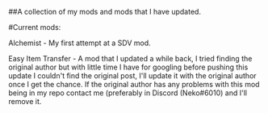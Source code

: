 ##A collection of my mods and mods that I have updated.

#Current mods:

Alchemist - My first attempt at a SDV mod.

Easy Item Transfer - A mod that I updated a while back, I tried finding the original author but with little time I have for googling before pushing this update I couldn't find the original post, I'll update it with the original author once I get the chance. If the original author has any problems with this mod being in my repo contact me (preferably in Discord (Neko#6010) and I'll remove it.
